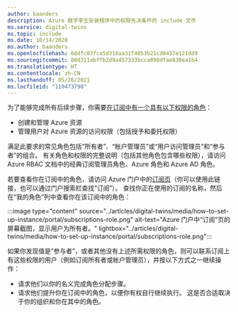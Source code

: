 ```yaml
---
author: baanders
description: Azure 数字孪生安装程序中的权限先决条件的 include 文件
ms.service: digital-twins
ms.topic: include
ms.date: 10/14/2020
ms.author: baanders
ms.openlocfilehash: 6ddfc07fca5d316aa31f4053b21cd8437e121dd9
ms.sourcegitcommit: 80d311abffb2d9a457333bcca898dfae830ea1b4
ms.translationtype: HT
ms.contentlocale: zh-CN
ms.lasthandoff: 05/26/2021
ms.locfileid: "110473798"
---
```

为了能够完成所有后续步骤，你需要[在订阅中有一个具有以下权限的角色](../articles/role-based-access-control/rbac-and-directory-admin-roles.md)：
* 创建和管理 Azure 资源
* 管理用户对 Azure 资源的访问权限（包括授予和委托权限）

满足此要求的常见角色包括“所有者”、“帐户管理员”或“用户访问管理员”和“参与者”的组合。 有关角色和权限的完整说明（包括其他角色包含哪些权限），请访问 Azure RBAC 文档中的经典订阅管理员角色、Azure 角色和 Azure AD 角色。

若要查看你在订阅中的角色，请访问 Azure 门户中的[订阅页](https://portal.azure.com/#blade/Microsoft_Azure_Billing/SubscriptionsBlade)（你可以使用此链接，也可以通过门户搜索栏查找“订阅”）。 查找你正在使用的订阅的名称，然后在“我的角色”列中查看你在该订阅中的角色：

:::image type="content" source="../articles/digital-twins/media/how-to-set-up-instance/portal/subscriptions-role.png" alt-text="Azure 门户中“订阅”页的屏幕截图，显示用户为所有者。" lightbox="../articles/digital-twins/media/how-to-set-up-instance/portal/subscriptions-role.png":::

如果你发现值是“参与者”，或者其他没有上述所需权限的角色，则可以联系订阅上有这些权限的用户（例如订阅所有者或帐户管理员），并按以下方式之一继续操作：
* 请求他们以你的名义完成角色分配步骤。
* 请求他们提升你在订阅中的角色，以便你有权自行继续执行。 这是否合适取决于你的组织和你在其中的角色。